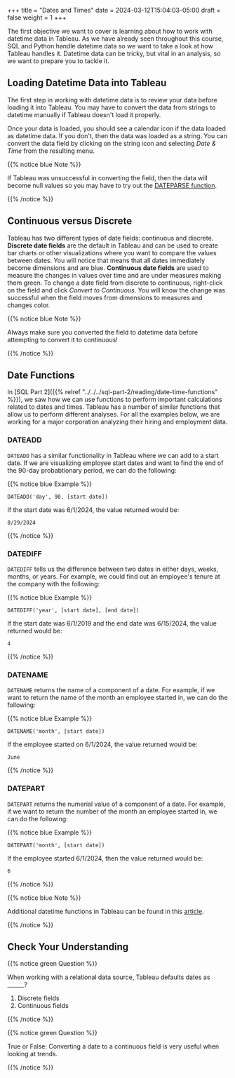 +++
title = "Dates and Times"
date = 2024-03-12T15:04:03-05:00
draft = false
weight = 1
+++

The first objective we want to cover is learning about how to work with datetime data in Tableau. As we have already seen throughout this course, SQL and Python handle datetime data so we want to take a look at how Tableau handles it. Datetime data can be tricky, but vital in an analysis, so we want to prepare you to tackle it.

## Loading Datetime Data into Tableau

The first step in working with datetime data is to review your data before loading it into Tableau. You may have to convert the data from strings to datetime manually if Tableau doesn't load it properly. 

Once your data is loaded, you should see a calendar icon if the data loaded as datetime data. If you don't, then the data was loaded as a string. You can convert the data field by clicking on the string icon and selecting *Date & Time* from the resulting menu. 

{{% notice blue Note %}}

If Tableau was unsuccessful in converting the field, then the data will become null values so you may have to try out the [DATEPARSE function](https://help.tableau.com/current/pro/desktop/en-us/data_dateparse.htm?_gl=1*9plr4*_ga*MTY0NDMzMDU4Mi4xNzE1MTE1NDU0*_ga_8YLN0SNXVS*MTcxODIwODU2NS4zOS4xLjE3MTgyMDkxMzAuMC4wLjA.#dateparse).

{{% /notice %}}

## Continuous versus Discrete

Tableau has two different types of date fields: continuous and discrete. **Discrete date fields** are the default in Tableau and can be used to create bar charts or other visualizations where you want to compare the values between dates. You will notice that means that all dates immediately become dimensions and are blue. **Continuous date fields** are used to measure the changes in values over time and are under measures making them green. To change a date field from discrete to continuous, right-click on the field and click *Convert to Continuous*. You will know the change was successful when the field moves from dimensions to measures and changes color.

{{% notice blue Note %}}

Always make sure you converted the field to datetime data before attempting to convert it to continuous! 

{{% /notice %}}

## Date Functions

In [SQL Part 2]({{% relref "../../../sql-part-2/reading/date-time-functions" %}}), we saw how we can use functions to perform important calculations related to dates and times. Tableau has a number of similar functions that allow us to perform different analyses. For all the examples below, we are working for a major corporation analyzing their hiring and employment data.

### DATEADD

`DATEADD` has a similar functionality in Tableau where we can add to a start date. If we are visualizing employee start dates and want to find the end of the 90-day probabtionary period, we can do the following:

{{% notice blue Example %}}

`DATEADD('day', 90, [start date])`

If the start date was 6/1/2024, the value returned would be:

`8/29/2024`

{{% /notice %}}

### DATEDIFF

`DATEDIFF` tells us the difference between two dates in either days, weeks, months, or years. For example, we could find out an employee's tenure at the company with the following:

{{% notice blue Example %}}

`DATEDIFF('year', [start date], [end date])`

If the start date was 6/1/2019 and the end date was 6/15/2024, the value returned would be:

`4`

{{% /notice %}}

### DATENAME

`DATENAME` returns the name of a component of a date. For example, if we want to return the name of the month an employee started in, we can do the following:

{{% notice blue Example %}}

`DATENAME('month', [start date])`

If the employee started on 6/1/2024, the value returned would be:

`June`

{{% /notice %}}

### DATEPART

`DATEPART` returns the numerial value of a component of a date. For example, if we want to return the number of the month an employee started in, we can do the following:

{{% notice blue Example %}}

`DATEPART('month', [start date])`

If the employee started 6/1/2024, then the value returned would be:

`6`

{{% /notice %}}

{{% notice blue Note %}}

Additional datetime functions in Tableau can be found in this [article](https://help.tableau.com/current/pro/desktop/en-us/functions_functions_date.htm).

{{% /notice %}}

## Check Your Understanding

{{% notice green Question %}}

When working with a relational data source, Tableau defaults dates as ______?

1. Discrete fields
1. Continuous fields

{{% /notice %}}

<!-- discrete fields -->

{{% notice green Question %}}

True or False: Converting a date to a continuous field is very useful when looking at trends.

{{% /notice %}}

<!-- true -->